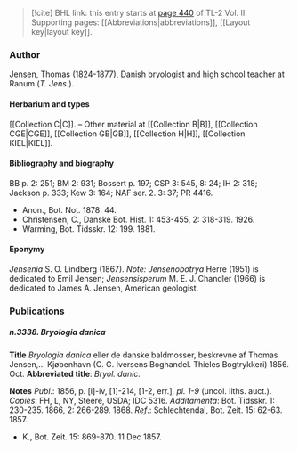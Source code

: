 > [!cite] BHL link: this entry starts at [page 440](https://www.biodiversitylibrary.org/item/103253#page/466/mode/1up) of TL-2 Vol. II.
> Supporting pages: [[Abbreviations|abbreviations]], [[Layout key|layout key]].

### Author

Jensen, Thomas (1824-1877), Danish bryologist and high school teacher at Ranum (*T. Jens.*).

#### Herbarium and types

[[Collection C|C]]. – Other material at [[Collection B|B]], [[Collection CGE|CGE]], [[Collection GB|GB]], [[Collection H|H]], [[Collection KIEL|KIEL]].

#### Bibliography and biography

BB p. 2: 251; BM 2: 931; Bossert p. 197; CSP 3: 545, 8: 24; IH 2: 318; Jackson p. 333; Kew 3: 164; NAF ser. 2. 3: 37; PR 4416.
- Anon., Bot. Not. 1878: 44.
- Christensen, C., Danske Bot. Hist. 1: 453-455, 2: 318-319. 1926.
- Warming, Bot. Tidsskr. 12: 199. 1881.

#### Eponymy

*Jensenia* S. O. Lindberg (1867). *Note: Jensenobotrya* Herre (1951) is dedicated to Emil Jensen; *Jensensisperum* M. E. J. Chandler (1966) is dedicated to James A. Jensen, American geologist.

### Publications

##### n.3338. Bryologia danica

**Title**
*Bryologia danica* eller de danske baldmosser, beskrevne af Thomas Jensen,... Kjøbenhavn (C. G. Iversens Boghandel. Thieles Bogtrykkeri) 1856. Oct.
**Abbreviated title**: *Bryol. danic.*

**Notes**
*Publ*.: 1856, p. \[i\]-iv, \[1\]-214, \[1-2, err.\], *pl. 1-9* (uncol. liths. auct.). *Copies*: FH, L, NY, Steere, USDA; IDC 5316.
*Additamenta*: Bot. Tidsskr. 1: 230-235. 1866, 2: 266-289. 1868.
*Ref*.: Schlechtendal, Bot. Zeit. 15: 62-63. 1857.
- K., Bot. Zeit. 15: 869-870. 11 Dec 1857.


